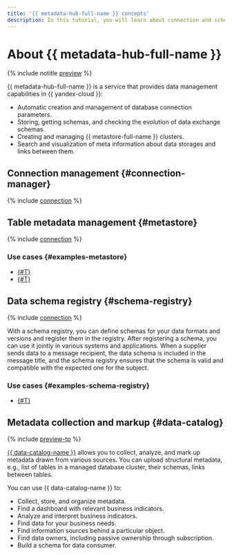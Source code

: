 ```yaml
---
title: '{{ metadata-hub-full-name }} concepts'
description: In this tutorial, you will learn about connection and schema registry.
---
```


# About {{ metadata-hub-full-name }}


{% include notitle [preview](../../_includes/note-preview.md) %}


{{ metadata-hub-full-name }} is a service that provides data management capabilities in {{ yandex-cloud }}:

* Automatic creation and management of database connection parameters.
* Storing, getting schemas, and checking the evolution of data exchange schemas.
* Creating and managing {{ metastore-full-name }} clusters.
* Search and visualization of meta information about data storages and links between them.

## Connection management {#connection-manager}


{% include [connection](../../_includes/metadata-hub/connection-definition.md) %}


## Table metadata management {#metastore}

{% include [connection](../../_includes/metadata-hub/metastore-definition.md) %}


### Use cases {#examples-metastore}

* [{#T}](../tutorials/metastore-import.md)
* [{#T}](../tutorials/sharing-tables.md)

## Data schema registry {#schema-registry}


{% include [connection](../../_includes/metadata-hub/schema-registry-definition.md) %}

With a schema registry, you can define schemas for your data formats and versions and register them in the registry. After registering a schema, you can use it jointly in various systems and applications. When a supplier sends data to a message recipient, the data schema is included in the message title, and the schema registry ensures that the schema is valid and compatible with the expected one for the subject.

### Use cases {#examples-schema-registry}

* [{#T}](../tutorials/schema-registry-cdc-debezium-kafka.md)


## Metadata collection and markup {#data-catalog}



{% include [preview-tp](../../_includes/preview-tp.md) %}



[{{ data-catalog-name }}](data-catalog.md) allows you to collect, analyze, and mark up metadata drawn from various sources. You can upload structural metadata, e.g., list of tables in a managed database cluster, their schemas, links between tables.

You can use {{ data-catalog-name }} to:

* Collect, store, and organize metadata.
* Find a dashboard with relevant business indicators.
* Analyze and interpret business indicators.
* Find data for your business needs.
* Find information sources behind a particular object.
* Find data owners, including passive ownership through subscription.
* Build a schema for data consumer.

